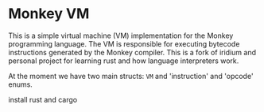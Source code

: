# Monkey VM

This is a simple virtual machine (VM) implementation for the Monkey programming language. The VM is responsible for executing bytecode instructions generated by the Monkey compiler. This is a fork of iridium and personal project for learning rust and how language interpreters work.

At the moment we have two main structs: `VM` and 'instruction' and 'opcode' enums.

install rust and cargo
